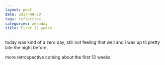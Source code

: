 ```yaml
---
layout: post
date: 2017-09-30
tags: reflective
categories: zeroday
title: First 12 weeks
---
```


today was kind of a zero day, still not feeling that well and i was up til pretty late the night before.

more retrospective coming about the first 12 weeks
